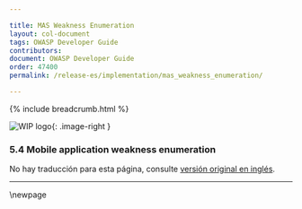 ```yaml
---

title: MAS Weakness Enumeration
layout: col-document
tags: OWASP Developer Guide
contributors:
document: OWASP Developer Guide
order: 47400
permalink: /release-es/implementation/mas_weakness_enumeration/

---
```


{% include breadcrumb.html %}

<style type="text/css">
.image-right {
  height: 180px;
  display: block;
  margin-left: auto;
  margin-right: auto;
  float: right;
}
</style>

![WIP logo](../../../assets/images/dg_wip.png "Work in progress"){: .image-right }

### 5.4 Mobile application weakness enumeration

No hay traducción para esta página, consulte [versión original en inglés][release0704].

----

[release0704]: https://github.com/OWASP/www-project-developer-guide/blob/main/draft/07-implementation/04-maswe.md

\newpage
